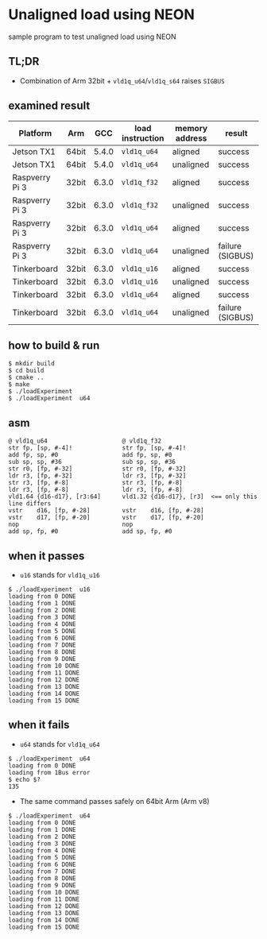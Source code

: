 # Unaligned load using NEON

sample program to test unaligned load using NEON

## TL;DR
 - Combination of Arm 32bit + `vld1q_u64`/`vld1q_s64` raises `SIGBUS`

## examined result

Platform | Arm | GCC | load instruction | memory address | result
---|---|---|---|---|---
Jetson TX1| 64bit | 5.4.0 | `vld1q_u64` | aligned | success
Jetson TX1| 64bit | 5.4.0 | `vld1q_u64` | unaligned | success
Raspverry Pi 3 | 32bit | 6.3.0 | `vld1q_f32` | aligned | success
Raspverry Pi 3 | 32bit | 6.3.0 | `vld1q_f32` | unaligned | success
Raspverry Pi 3 | 32bit | 6.3.0 | `vld1q_u64` | aligned | success
Raspverry Pi 3 | 32bit | 6.3.0 | `vld1q_u64` | unaligned | failure (SIGBUS)
Tinkerboard | 32bit | 6.3.0 | `vld1q_u16` | aligned | success
Tinkerboard | 32bit | 6.3.0 | `vld1q_u16` | unaligned | success
Tinkerboard | 32bit | 6.3.0 | `vld1q_u64` | aligned | success
Tinkerboard | 32bit | 6.3.0 | `vld1q_u64` | unaligned | failure (SIGBUS)

## how to build & run
```
$ mkdir build
$ cd build
$ cmake ..
$ make
$ ./loadExperiment
$ ./loadExperiment  u64
```
## asm
```
@ vld1q_u64                     @ vld1q_f32
str fp, [sp, #-4]!              str fp, [sp, #-4]!
add fp, sp, #0                  add fp, sp, #0
sub sp, sp, #36                 sub sp, sp, #36
str r0, [fp, #-32]              str r0, [fp, #-32]
ldr r3, [fp, #-32]              ldr r3, [fp, #-32]
str r3, [fp, #-8]               str r3, [fp, #-8]
ldr r3, [fp, #-8]               ldr r3, [fp, #-8]
vld1.64 {d16-d17}, [r3:64]      vld1.32 {d16-d17}, [r3]  <== only this line differs
vstr    d16, [fp, #-28]         vstr    d16, [fp, #-28]
vstr    d17, [fp, #-20]         vstr    d17, [fp, #-20]
nop                             nop
add sp, fp, #0                  add sp, fp, #0
```
    
## when it passes
 - `u16` stands for `vld1q_u16`
```
$ ./loadExperiment  u16
loading from 0 DONE
loading from 1 DONE
loading from 2 DONE
loading from 3 DONE
loading from 4 DONE
loading from 5 DONE
loading from 6 DONE
loading from 7 DONE
loading from 8 DONE
loading from 9 DONE
loading from 10 DONE
loading from 11 DONE
loading from 12 DONE
loading from 13 DONE
loading from 14 DONE
loading from 15 DONE
```
## when it fails    
 - `u64` stands for `vld1q_u64`
```
$ ./loadExperiment  u64
loading from 0 DONE
loading from 1Bus error
$ echo $?
135
```
 - The same command passes safely on 64bit Arm (Arm v8)
```
$ ./loadExperiment  u64
loading from 0 DONE
loading from 1 DONE
loading from 2 DONE
loading from 3 DONE
loading from 4 DONE
loading from 5 DONE
loading from 6 DONE
loading from 7 DONE
loading from 8 DONE
loading from 9 DONE
loading from 10 DONE
loading from 11 DONE
loading from 12 DONE
loading from 13 DONE
loading from 14 DONE
loading from 15 DONE
```
